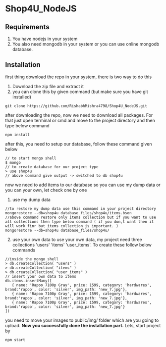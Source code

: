 # Shop4U_NodeJS

Requirements
------------
1. You have nodejs in your system
2. You also need mongodb in your system or you can use online mongodb database.

Installation
------------
first thing download the repo in your system, there is two way to do this
1. Download the zip file and extract it
2. you can clone this by given command (but make sure you have git installed)
```
git clone https://github.com/RishabhMishra4798/Shop4U_NodeJS.git
```
after downloading the repo, now we need to download all packages. For that just open terminal or cmd and move to the project directory and then type below command
```
npm install
```
after this, you need to setup our database, follow these command given below
```
// to start mongo shell
$ mongo
// to create database for our project type
> use shop4u
// above command give output -> switched to db shop4u
```
now we need to add items to our database so you can use my dump data or you can your own, let check one by one
1. use my dump data
```
//to restore my dump data use this command in your project directory
mongorestore --db=shop4u database_files/shop4u/items.bson
//above command restore only items collection but if you want to use all collections then type below command ( if you don,t want then it will work finr but items collection is important. )
mongorestore --db=shop4u database_files/shop4u/
```
2. use your own data
to use your own data, my project need three collections 'users' 'items' 'user_items'. To create these follow below commands
```
//inside the mongo shell
> db.createCollection( "users" )
> db.createCollection( "items" )
> db.createCollection( "user_items" )
// insert your own data to items
db.items.insertMany([
   { name: 'Rapoo 7100p Gray', price: 1599, category: 'hardwares', brand:'rapoo', color: 'silver', img_path: 'new_7.jpg'},
   { name: 'Rapoo 7100p Gray', price: 1599, category: 'hardwares', brand:'rapoo', color: 'silver', img_path: 'new_7.jpg'},
   { name: 'Rapoo 7100p Gray', price: 1599, category: 'hardwares', brand:'rapoo', color: 'silver', img_path: 'new_7.jpg'}
])
```
you need to move your images to public/img/ folder which are you going to upload.
<strong>Now you successfully done the installation part.</strong>
Lets, start project by
```
npm start
```
